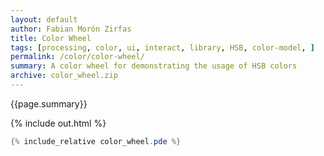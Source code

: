```yaml
---
layout: default
author: Fabian Morón Zirfas
title: Color Wheel
tags: [processing, color, ui, interact, library, HSB, color-model, ]
permalink: /color/color-wheel/
summary: A color wheel for demonstrating the usage of HSB colors
archive: color_wheel.zip
---
```


<div class="hero">{{page.summary}}</div>

<!-- more -->

{% include out.html %}

```java
{% include_relative color_wheel.pde %}
```



